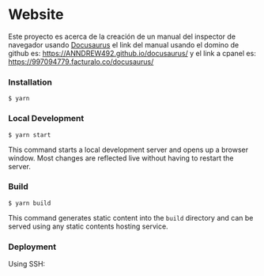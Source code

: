 # Website

Este proyecto es acerca de la creación de un manual del inspector de navegador usando [Docusaurus](https://docusaurus.io/)
el link del manual usando el domino de github es: 
https://ANNDREW492.github.io/docusaurus/
y el link a cpanel es:
https://997094779.facturalo.co/docusaurus/
### Installation

```
$ yarn
```

### Local Development

```
$ yarn start
```

This command starts a local development server and opens up a browser window. Most changes are reflected live without having to restart the server.

### Build

```
$ yarn build
```

This command generates static content into the `build` directory and can be served using any static contents hosting service.

### Deployment

Using SSH:

```
